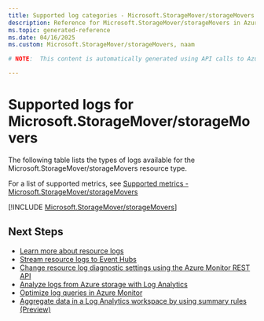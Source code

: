 ```yaml
---
title: Supported log categories - Microsoft.StorageMover/storageMovers
description: Reference for Microsoft.StorageMover/storageMovers in Azure Monitor Logs.
ms.topic: generated-reference
ms.date: 04/16/2025
ms.custom: Microsoft.StorageMover/storageMovers, naam

# NOTE:  This content is automatically generated using API calls to Azure. Any edits made on these files will be overwritten in the next run of the script. 

---
```





# Supported logs for Microsoft.StorageMover/storageMovers  
The following table lists the types of logs available for the Microsoft.StorageMover/storageMovers resource type.
  
  
  
For a list of supported metrics, see [Supported metrics - Microsoft.StorageMover/storageMovers](../supported-metrics/microsoft-storagemover-storagemovers-metrics.md)  
  

  
[!INCLUDE [Microsoft.StorageMover/storageMovers](~/reusable-content/ce-skilling/azure/includes/azure-monitor/reference/logs/microsoft-storagemover-storagemovers-logs-include.md)]  
  

## Next Steps

* [Learn more about resource logs](/azure/azure-monitor/essentials/platform-logs-overview)
* [Stream resource logs to Event Hubs](/azure/azure-monitor/essentials/resource-logs#send-to-azure-event-hubs)
* [Change resource log diagnostic settings using the Azure Monitor REST API](/rest/api/monitor/diagnosticsettings)
* [Analyze logs from Azure storage with Log Analytics](/azure/azure-monitor/essentials/resource-logs#send-to-log-analytics-workspace)
* [Optimize log queries in Azure Monitor](/azure/azure-monitor/logs/query-optimization)
* [Aggregate data in a Log Analytics workspace by using summary rules (Preview)](/azure/azure-monitor/logs/summary-rules)